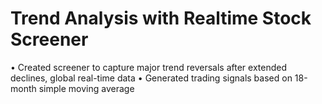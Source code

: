 # Trend Analysis with Realtime Stock Screener

•	Created screener to capture major trend reversals after extended declines, global real-time data
•	Generated trading signals based on 18-month simple moving average
